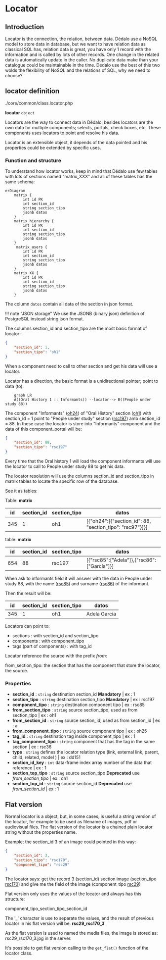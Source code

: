 # Locator

## Introduction

Locator is the connection, the relation, between data. Dédalo use a NoSQL model to store data in database, but we want to have relation data as classical SQL has, relation data is great, you have only 1 record with the information and is called by lots of other records. One change in the related data is automatically update in the caller. No duplicate data make than your catalogue could be maintainable in the time. Dédalo use the best of this two wolds the flexibility of NoSQL and the relations of SQL, why we need to choose?

## locator definition

./core/common/class.locator.php

**locator** `object`

Locators are the way to connect data in Dédalo, besides locators are the own data for multiple components; selects, portals, check boxes, etc. These components uses locators to point and resolve his data.

Locator is an extensible object, it depends of the data pointed and his properties could be extended by specific uses.

### Function and structure

To understand how locator works, keep in mind that Dédalo use few tables with lots of sections named "matrix_XXX" and all of these tables has the same schema:

```mermaid
erDiagram
    matrix {
        int id PK
        int section_id
        string section_tipo
        jsonb datos
    }
    matrix_hierarchy {
        int id PK
        int section_id
        string section_tipo
        jsonb datos
    }
     matrix_users {
        int id PK
        int section_id
        string section_tipo
        jsonb datos
    }
    matrix_XX {
        int id PK
        int section_id
        string section_tipo
        jsonb datos
    }
```

The column `datos` contain all data of the section in json format.

!!! note "JSON storage"
    We use the JSONB (binary json) definition of PostgreSQL instead string json format.

The columns section_id and section_tipo are the most basic format of locator:

```json
{
    "section_id": 1,
    "section_tipo": "oh1"
}
```

When a component need to call to other section and get his data will use a locator.

Locator has a direction, the basic format is a unidirectional pointer; point to data (to).

```mermaid
    graph LR
    A((Oral History 1 :: Informants)) --locator--> B((People under study 88))
```

The component "Informants" ([oh24](https://dedalo.dev/ontology/oh24)) of "Oral History" section ([oh1](https://dedalo.dev/ontology/oh1)) with section_id = 1 point to "People under study" section ([rsc197](https://dedalo.dev/ontology/rsc197)) amb section_id = 88. In these case the locator is store into "Informants" component and the data of this component_portal will be:

```json
{
    "section_id": 88,
    "section_tipo": "rsc197"
}
```

Every time that the Oral history 1 will load the component informants will use the locator to call to People under study 88 to get his data.

The locator resolution will use the columns section_id and section_tipo in matrix tables to locate the specific row of the database.

See it as tables:

Table: **matrix**

| id | section_id | section_tipo | datos |
| --- | --- | --- | --- |
| 345 | 1 | oh1 | \[{"oh24":\[{"section_id": 88, "section_tipo": "rsc97"}]}] |

table: **matrix**

| id | section_id | section_tipo | datos |
| --- | --- | --- | --- |
| 654 | 88 | rsc197 | \[{"rsc85":\["Adela"]},{"rsc86":\["García"]}] |

When ask to informants field it will answer with the data in People under study 88, with the name ([rsc85](https://dedalo.dev/ontology/rsc85)) and surname ([rsc86](https://dedalo.dev/ontology/rsc86)) of the informant.

Then the result will be:

| id | section_id | section_tipo | datos |
| --- | --- | --- | --- |
| 345 | 1 | oh1 | Adela García |

Locators can point to:

- sections : with section_id and section_tipo
- components : with component_tipo
- tags (part of components) : with tag_id

Locator reference the source with the prefix *from*:

from_section_tipo: the section that has the component that store the locator, the source.

### Properties

- **section_id** : `string` destination section_id **Mandatory** | ex : 1
- **section_tipo** : `string` destination section_tipo **Mandatory** | ex : rsc197
- **component_tipo** : `string` destination component tipo | ex : rsc85
- **from_section_tipo** : `string` source section_tipo, used as from section_tipo | ex : oh1
- **from_section_id** : `string` source section_id, used as from section_id | ex : a
- **from_component_tipo** : `string` source component tipo | ex : oh25
- **tag_id** : `string` destination tag inside component_tipo | ex : 1
- **tag_component_tipo** : `string` component that has the tag in the same section | ex : rsc36
- **type** : `string` defines the locator relation type (link, external link, parent, child, related, model ) | ex : dd151
- **section_id_key** : `int` data-frame index array number of the data that reference | ex : 1
- **section_top_tipo** : `string` source section_tipo  **Deprecated** use *from_section_tipo* | ex : oh1
- **section_top_id** : `string` source section_id **Deprecated** use *from_section_id* | ex : 1

## Flat version

Normal locator is a object, but, in some cases, is useful a string version of the locator, for example to be used as filename of images, pdf or audiovisual files. The flat version of the locator is a chained plain locator string without the properties name.

Example; the section_id 3 of an image could pointed in this way:

```json
{
    "section_id": 3,
    "section_tipo": "rsc170",
    "component_tipo": "rsc29"
}
```

The locator says: get the record 3 (section_id) section image (section_tipo [rsc170](https://dedalo.dev/ontology/rsc170)) and give me the field of the image (component_tipo [rsc29](https://dedalo.dev/ontology/rsc29))

Flat version only uses the values of the locator and always has this structure:

component_tipo_section_tipo_section_id

The '_' character is use to separate the values, and the result of previous locator in his flat version will be: **rsc29_rsc170_3**

As the flat version is used to named the media files, the image is stored as: rsc29_rsc170_3.jpg in the server.

It's possible to get flat version calling to the `get_flat()` function of the locator class.